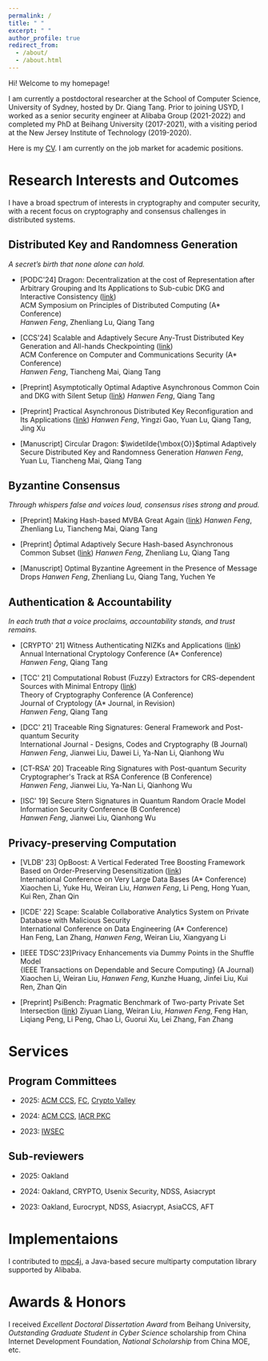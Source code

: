 ```yaml
---
permalink: /
title: " "
excerpt: " "
author_profile: true
redirect_from: 
  - /about/
  - /about.html
---
```



Hi! Welcome to my homepage!

I am currently a postdoctoral researcher at the School of Computer Science, University of Sydney, hosted by Dr. Qiang Tang. Prior to joining USYD, I worked as a senior security engineer at Alibaba Group (2021-2022) and completed my PhD at Beihang University (2017-2021), with a visiting period at the New Jersey Institute of Technology (2019-2020).

Here is my [CV](https://drive.google.com/file/d/1_0m7B9iVUsJsK_cWqAPafldvU1ruXhVF/view?usp=sharing). I am currently on the job market for academic positions. 


Research Interests and Outcomes
======
I have a broad spectrum of interests in cryptography and computer security, with a recent focus on cryptography and consensus challenges in distributed systems. 

Distributed Key and Randomness Generation
------------------------------
*A secret’s birth that none alone can hold.*

- [PODC'24] Dragon: Decentralization at the cost of Representation after Arbitrary Grouping and Its Applications to Sub-cubic DKG and Interactive Consistency ([link](https://eprint.iacr.org/2024/168.pdf))  
ACM Symposium on Principles of Distributed Computing (A* Conference)  
*Hanwen Feng*, Zhenliang Lu, Qiang Tang

- [CCS'24] Scalable and Adaptively Secure Any-Trust Distributed Key Generation and All-hands Checkpointing ([link](https://eprint.iacr.org/2023/1773.pdf))  
ACM Conference on Computer and Communications Security (A* Conference)  
*Hanwen Feng*, Tiancheng Mai, Qiang Tang

- [Preprint] Asymptotically Optimal Adaptive Asynchronous Common Coin and DKG with Silent Setup ([link](https://eprint.iacr.org/2024/2098))
*Hanwen Feng*, Qiang Tang

- [Preprint] Practical Asynchronous Distributed Key Reconfiguration and Its Applications ([link](https://eprint.iacr.org/2025/149))
*Hanwen Feng*, Yingzi Gao, Yuan Lu, Qiang Tang, Jing Xu

- [Manuscript] Circular Dragon: $\widetilde{\mbox{O}}$ptimal Adaptively Secure Distributed Key and Randomness Generation
*Hanwen Feng*, Yuan Lu, Tiancheng Mai, Qiang Tang


Byzantine Consensus
------------------------------
*Through whispers false and voices loud, consensus rises strong and proud.*

- [Preprint] Making Hash-based MVBA Great Again ([link](https://eprint.iacr.org/2024/479))
*Hanwen Feng*, Zhenliang Lu, Tiancheng Mai, Qiang Tang

- [Preprint] $\widetilde{O}$ptimal Adaptively Secure Hash-based Asynchronous Common Subset ([link](https://eprint.iacr.org/2024/1710))
*Hanwen Feng*, Zhenliang Lu,  Qiang Tang

- [Manuscript] Optimal Byzantine Agreement in the Presence of Message Drops
*Hanwen Feng*, Zhenliang Lu,  Qiang Tang, Yuchen Ye

Authentication & Accountability
------------------------------
 *In each truth that a voice proclaims, accountability stands, and trust remains.*

 - [CRYPTO' 21] Witness Authenticating NIZKs and Applications ([link](https://eprint.iacr.org/2023/1276.pdf))  
Annual International Cryptology Conference (A* Conference)  
*Hanwen Feng*, Qiang Tang

 - [TCC' 21] Computational Robust (Fuzzy) Extractors for CRS-dependent Sources with Minimal Entropy ([link](https://eprint.iacr.org/2021/1228.pdf))  
Theory of Cryptography Conference (A Conference)  
Journal of Cryptology (A* Journal, in Revision)  
*Hanwen Feng*, Qiang Tang

 - [DCC' 21] Traceable Ring Signatures: General Framework and Post-quantum Security  
International Journal  - Designs, Codes and Cryptography (B Journal)  
*Hanwen Feng*, Jianwei Liu, Dawei Li, Ya-Nan Li, Qianhong Wu

 
 - [CT-RSA' 20] Traceable Ring Signatures with Post-quantum Security  
 Cryptographer's Track at RSA Conference (B Conference)  
 *Hanwen Feng*, Jianwei Liu, Ya-Nan Li, Qianhong Wu

 - [ISC' 19] Secure Stern Signatures in Quantum Random Oracle Model  
Information Security Conference (B Conference)  
*Hanwen Feng*, Jianwei Liu, Qianhong Wu


Privacy-preserving Computation
------------------------------

- [VLDB' 23] OpBoost: A Vertical Federated Tree Boosting Framework Based on Order-Preserving Desensitization ([link](https://arxiv.org/pdf/2210.01318))  
International Conference on Very Large Data Bases (A* Conference)  
Xiaochen Li, Yuke Hu, Weiran Liu, *Hanwen Feng*, Li Peng, Hong Yuan, Kui Ren, Zhan Qin

- [ICDE' 22] Scape: Scalable Collaborative Analytics System on Private Database with Malicious Security   
International Conference on Data Engineering (A* Conference)  
Han Feng, Lan Zhang, *Hanwen Feng*, Weiran Liu, Xiangyang Li

 - [IEEE TDSC'23]Privacy Enhancements via Dummy Points in the Shuffle Model  
{IEEE Transactions on Dependable and Secure Computing} (A Journal)  
Xiaochen Li, Weiran Liu, *Hanwen Feng*, Kunzhe Huang, Jinfei Liu, Kui Ren, Zhan Qin

- [Preprint] PsiBench: Pragmatic Benchmark of Two-party Private Set Intersection ([link](https://eprint.iacr.org/2020/1541))
Ziyuan Liang, Weiran Liu, *Hanwen Feng*, Feng Han, Liqiang Peng, Li Peng, Chao Li, Guorui Xu, Lei Zhang, Fan Zhang


Services
======

Program Committees
---------------

- 2025: [ACM CCS](https://www.sigsac.org/ccs/CCS2025/program-committee/), [FC](https://fc25.ifca.ai/cfp.html), [Crypto Valley](https://cryptovalleyconference.com/call-for-papers)

- 2024: [ACM CCS](https://www.sigsac.org/ccs/CCS2024/organization/prog-committee.html), [IACR PKC](https://pkc.iacr.org/2024/callforpapers.php)

- 2023: [IWSEC](https://www.iwsec.org/2023/cfp.html)

Sub-reviewers
---------------
- 2025: Oakland

- 2024: Oakland, CRYPTO, Usenix Security, NDSS, Asiacrypt

- 2023: Oakland, Eurocrypt, NDSS, Asiacrypt, AsiaCCS, AFT



Implementaions
======
I contributed to [mpc4j](https://github.com/alibaba-edu/mpc4j), a Java-based secure multiparty computation library supported by Alibaba.

Awards & Honors
======
I received *Excellent Doctoral Dissertation Award* from Beihang University, *Outstanding Graduate Student in Cyber Science* scholarship from China Internet Development Foundation, *National Scholarship* from China MOE, etc.

